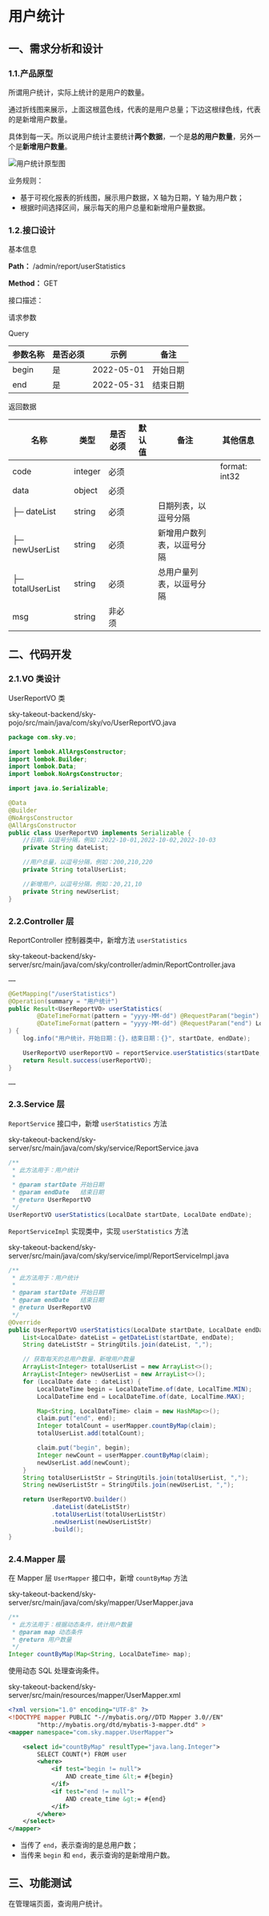 # 用户统计

## 一、需求分析和设计

### 1.1.产品原型

所谓用户统计，实际上统计的是用户的数量。

通过折线图来展示，上面这根蓝色线，代表的是用户总量；下边这根绿色线，代表的是新增用户数量。

具体到每一天。所以说用户统计主要统计**两个数据**，一个是**总的用户数量**，另外一个是**新增用户数量**。

![用户统计原型图](../NodeAssets/用户统计原型图.png)

业务规则：

- 基于可视化报表的折线图，展示用户数据，X 轴为日期，Y 轴为用户数；
- 根据时间选择区间，展示每天的用户总量和新增用户量数据。

### 1.2.接口设计

基本信息

**Path：** /admin/report/userStatistics

**Method：** GET

接口描述：

请求参数

Query

| 参数名称 | 是否必须 | 示例       | 备注     |
| -------- | -------- | ---------- | -------- |
| begin    | 是       | 2022-05-01 | 开始日期 |
| end      | 是       | 2022-05-31 | 结束日期 |

返回数据

| 名称             | 类型    | 是否必须 | 默认值 | 备注                       | 其他信息      |
| ---------------- | ------- | -------- | ------ | -------------------------- | ------------- |
| code             | integer | 必须     |        |                            | format: int32 |
| data             | object  | 必须     |        |                            |               |
| ├─ dateList      | string  | 必须     |        | 日期列表，以逗号分隔       |               |
| ├─ newUserList   | string  | 必须     |        | 新增用户数列表，以逗号分隔 |               |
| ├─ totalUserList | string  | 必须     |        | 总用户量列表，以逗号分隔   |               |
| msg              | string  | 非必须   |        |                            |               |

## 二、代码开发

### 2.1.VO 类设计

UserReportVO 类

sky-takeout-backend/sky-pojo/src/main/java/com/sky/vo/UserReportVO.java

```java
package com.sky.vo;

import lombok.AllArgsConstructor;
import lombok.Builder;
import lombok.Data;
import lombok.NoArgsConstructor;

import java.io.Serializable;

@Data
@Builder
@NoArgsConstructor
@AllArgsConstructor
public class UserReportVO implements Serializable {
    //日期，以逗号分隔，例如：2022-10-01,2022-10-02,2022-10-03
    private String dateList;

    //用户总量，以逗号分隔，例如：200,210,220
    private String totalUserList;

    //新增用户，以逗号分隔，例如：20,21,10
    private String newUserList;
}
```

### 2.2.Controller 层

ReportController 控制器类中，新增方法 `userStatistics`

sky-takeout-backend/sky-server/src/main/java/com/sky/controller/admin/ReportController.java

```java
……

@GetMapping("/userStatistics")
@Operation(summary = "用户统计")
public Result<UserReportVO> userStatistics(
        @DateTimeFormat(pattern = "yyyy-MM-dd") @RequestParam("begin") LocalDate startDate,
        @DateTimeFormat(pattern = "yyyy-MM-dd") @RequestParam("end") LocalDate endDate
) {
    log.info("用户统计，开始日期：{}，结束日期：{}", startDate, endDate);

    UserReportVO userReportVO = reportService.userStatistics(startDate, endDate);
    return Result.success(userReportVO);
}

……
```

### 2.3.Service  层

`ReportService` 接口中，新增 `userStatistics` 方法

sky-takeout-backend/sky-server/src/main/java/com/sky/service/ReportService.java

```java
/**
 * 此方法用于：用户统计
 *
 * @param startDate 开始日期
 * @param endDate   结束日期
 * @return UserReportVO
 */
UserReportVO userStatistics(LocalDate startDate, LocalDate endDate);
```

`ReportServiceImpl` 实现类中，实现 `userStatistics` 方法

sky-takeout-backend/sky-server/src/main/java/com/sky/service/impl/ReportServiceImpl.java

```java
/**
 * 此方法用于：用户统计
 *
 * @param startDate 开始日期
 * @param endDate   结束日期
 * @return UserReportVO
 */
@Override
public UserReportVO userStatistics(LocalDate startDate, LocalDate endDate) {
    List<LocalDate> dateList = getDateList(startDate, endDate);
    String dateListStr = StringUtils.join(dateList, ",");

    // 获取每天的总用户数量、新增用户数量
    ArrayList<Integer> totalUserList = new ArrayList<>();
    ArrayList<Integer> newUserList = new ArrayList<>();
    for (LocalDate date : dateList) {
        LocalDateTime begin = LocalDateTime.of(date, LocalTime.MIN);
        LocalDateTime end = LocalDateTime.of(date, LocalTime.MAX);

        Map<String, LocalDateTime> claim = new HashMap<>();
        claim.put("end", end);
        Integer totalCount = userMapper.countByMap(claim);
        totalUserList.add(totalCount);

        claim.put("begin", begin);
        Integer newCount = userMapper.countByMap(claim);
        newUserList.add(newCount);
    }
    String totalUserListStr = StringUtils.join(totalUserList, ",");
    String newUserListStr = StringUtils.join(newUserList, ",");

    return UserReportVO.builder()
            .dateList(dateListStr)
            .totalUserList(totalUserListStr)
            .newUserList(newUserListStr)
            .build();
}
```

### 2.4.Mapper 层

在 Mapper 层 `UserMapper` 接口中，新增 `countByMap` 方法

sky-takeout-backend/sky-server/src/main/java/com/sky/mapper/UserMapper.java

```java
/**
 * 此方法用于：根据动态条件，统计用户数量
 * @param map 动态条件
 * @return 用户数量
 */
Integer countByMap(Map<String, LocalDateTime> map);
```

使用动态 SQL 处理查询条件。

sky-takeout-backend/sky-server/src/main/resources/mapper/UserMapper.xml

```xml
<?xml version="1.0" encoding="UTF-8" ?>
<!DOCTYPE mapper PUBLIC "-//mybatis.org//DTD Mapper 3.0//EN"
        "http://mybatis.org/dtd/mybatis-3-mapper.dtd" >
<mapper namespace="com.sky.mapper.UserMapper">

    <select id="countByMap" resultType="java.lang.Integer">
        SELECT COUNT(*) FROM user
        <where>
            <if test="begin != null">
                AND create_time &lt;= #{begin}
            </if>
            <if test="end != null">
                AND create_time &gt;= #{end}
            </if>
        </where>
    </select>
</mapper>
```

- 当传了 `end`，表示查询的是总用户数；
- 当传来 `begin` 和 `end`，表示查询的是新增用户数。

## 三、功能测试

在管理端页面，查询用户统计。

